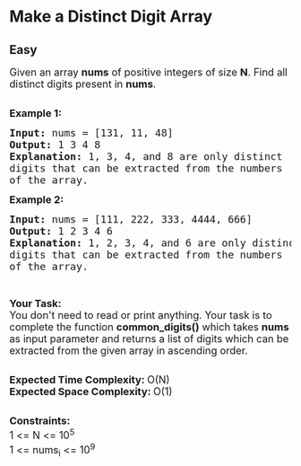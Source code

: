 # Make a Distinct Digit Array
## Easy
<div class="problems_problem_content__Xm_eO"><p><span style="font-size:18px">Given an array <strong>nums</strong> of positive integers of size <strong>N</strong>. Find&nbsp;all distinct digits present in <strong>nums</strong>.</span><br>
&nbsp;</p>

<p><span style="font-size:18px"><strong>Example 1:</strong></span></p>

<pre><span style="font-size:18px"><strong>Input: </strong>nums = [131, 11, 48]
<strong>Output: </strong>1 3 4 8
<strong>Explanation: </strong>1, 3, 4, and 8 are only distinct
digits that can be extracted from the numbers
of the array.</span>
</pre>

<p><span style="font-size:18px"><strong>Example 2:</strong></span></p>

<pre><span style="font-size:18px"><strong>Input: </strong>nums = [111, 222, 333, 4444, 666]
<strong>Output: </strong>1 2 3 4 6
<strong>Explanation: </strong>1, 2, 3, 4, and 6 are only distinct
digits that can be extracted from the numbers
of the array.</span>
</pre>

<p>&nbsp;</p>

<p><span style="font-size:18px"><strong>Your Task:&nbsp;</strong><br>
You don't need to read or print anything. Your task is to complete the function&nbsp;<strong>common_digits()</strong>&nbsp;which takes <strong>nums </strong>as input parameter and returns a list of digits which can be extracted from the given array in ascending order.</span><br>
&nbsp;</p>

<p><span style="font-size:18px"><strong>Expected Time Complexity:&nbsp;</strong>O(N)<br>
<strong>Expected Space Complexity:&nbsp;</strong>O(1)</span><br>
&nbsp;</p>

<p><span style="font-size:18px"><strong>Constraints:</strong><br>
1 &lt;= N &lt;= 10<sup>5</sup><br>
1 &lt;= nums<sub>i</sub>&nbsp;&lt;= 10<sup>9</sup></span></p>
</div>